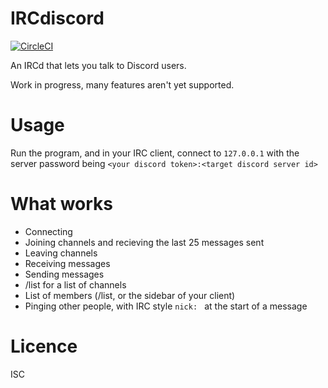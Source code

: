 # IRCdiscord

[![CircleCI](https://circleci.com/gh/tadeokondrak/IRCdiscord/tree/master.svg?style=svg)](https://circleci.com/gh/tadeokondrak/IRCdiscord/tree/master)

An IRCd that lets you talk to Discord users.

Work in progress, many features aren't yet supported.

# Usage

Run the program, and in your IRC client, connect to `127.0.0.1` with the server password being `<your discord token>:<target discord server id>`

# What works

- Connecting
- Joining channels and recieving the last 25 messages sent
- Leaving channels
- Receiving messages
- Sending messages
- /list for a list of channels
- List of members (/list, or the sidebar of your client)
- Pinging other people, with IRC style `nick: ` at the start of a message

# Licence

ISC
